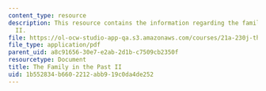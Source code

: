 ```yaml
---
content_type: resource
description: This resource contains the information regarding the family in the past
  II.
file: https://ol-ocw-studio-app-qa.s3.amazonaws.com/courses/21a-230j-the-contemporary-american-family-spring-2004/1b552834b6602212abb919c0da4de252_MIT21A_230JS04_4wlter.pdf
file_type: application/pdf
parent_uid: a8c91656-30e7-e2ab-2d1b-c7509cb2350f
resourcetype: Document
title: The Family in the Past II
uid: 1b552834-b660-2212-abb9-19c0da4de252
---
```

